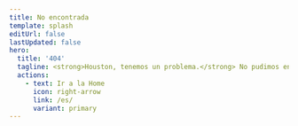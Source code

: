 ```yaml
---
title: No encontrada
template: splash
editUrl: false
lastUpdated: false
hero:
  title: '404'
  tagline: <strong>Houston, tenemos un problema.</strong> No pudimos encontrar esa página.<br>Verifica la URL o intenta usar la barra de búsqueda.
  actions:
    - text: Ir a la Home
      icon: right-arrow
      link: /es/
      variant: primary
---
```

